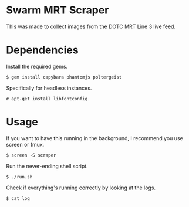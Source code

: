 # Swarm MRT Scraper
This was made to collect images from the DOTC MRT Line 3 live feed.

# Dependencies
Install the required gems.

    $ gem install capybara phantomjs poltergeist

Specifically for headless instances.

    # apt-get install libfontconfig

# Usage
If you want to have this running in the background, I recommend you use screen or tmux.

    $ screen -S scraper

Run the never-ending shell script.

    $ ./run.sh

Check if everything's running correctly by looking at the logs.

    $ cat log
